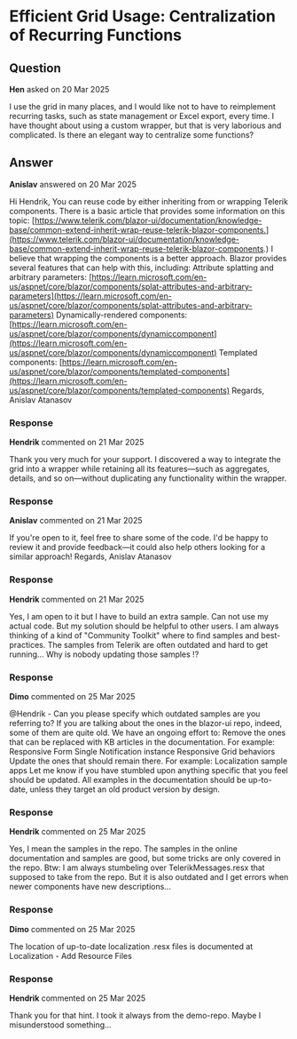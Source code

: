 # Efficient Grid Usage: Centralization of Recurring Functions

## Question

**Hen** asked on 20 Mar 2025

I use the grid in many places, and I would like not to have to reimplement recurring tasks, such as state management or Excel export, every time. I have thought about using a custom wrapper, but that is very laborious and complicated. Is there an elegant way to centralize some functions?

## Answer

**Anislav** answered on 20 Mar 2025

Hi Hendrik, You can reuse code by either inheriting from or wrapping Telerik components. There is a basic article that provides some information on this topic: [https://www.telerik.com/blazor-ui/documentation/knowledge-base/common-extend-inherit-wrap-reuse-telerik-blazor-components.](https://www.telerik.com/blazor-ui/documentation/knowledge-base/common-extend-inherit-wrap-reuse-telerik-blazor-components.) I believe that wrapping the components is a better approach. Blazor provides several features that can help with this, including: Attribute splatting and arbitrary parameters: [https://learn.microsoft.com/en-us/aspnet/core/blazor/components/splat-attributes-and-arbitrary-parameters](https://learn.microsoft.com/en-us/aspnet/core/blazor/components/splat-attributes-and-arbitrary-parameters) Dynamically-rendered components: [https://learn.microsoft.com/en-us/aspnet/core/blazor/components/dynamiccomponent](https://learn.microsoft.com/en-us/aspnet/core/blazor/components/dynamiccomponent) Templated components: [https://learn.microsoft.com/en-us/aspnet/core/blazor/components/templated-components](https://learn.microsoft.com/en-us/aspnet/core/blazor/components/templated-components) Regards, Anislav Atanasov

### Response

**Hendrik** commented on 21 Mar 2025

Thank you very much for your support. I discovered a way to integrate the grid into a wrapper while retaining all its features—such as aggregates, details, and so on—without duplicating any functionality within the wrapper.

### Response

**Anislav** commented on 21 Mar 2025

If you're open to it, feel free to share some of the code. I'd be happy to review it and provide feedback—it could also help others looking for a similar approach! Regards, Anislav Atanasov

### Response

**Hendrik** commented on 21 Mar 2025

Yes, I am open to it but I have to build an extra sample. Can not use my actual code. But my solution should be helpful to other users. I am always thinking of a kind of "Community Toolkit" where to find samples and best-practices. The samples from Telerik are often outdated and hard to get running... Why is nobody updating those samples !?

### Response

**Dimo** commented on 25 Mar 2025

@Hendrik - Can you please specify which outdated samples are you referring to? If you are talking about the ones in the blazor-ui repo, indeed, some of them are quite old. We have an ongoing effort to: Remove the ones that can be replaced with KB articles in the documentation. For example: Responsive Form Single Notification instance Responsive Grid behaviors Update the ones that should remain there. For example: Localization sample apps Let me know if you have stumbled upon anything specific that you feel should be updated. All examples in the documentation should be up-to-date, unless they target an old product version by design.

### Response

**Hendrik** commented on 25 Mar 2025

Yes, I mean the samples in the repo. The samples in the online documentation and samples are good, but some tricks are only covered in the repo. Btw: I am always stumbeling over TelerikMessages.resx that supposed to take from the repo. But it is also outdated and I get errors when newer components have new descriptions...

### Response

**Dimo** commented on 25 Mar 2025

The location of up-to-date localization .resx files is documented at Localization - Add Resource Files

### Response

**Hendrik** commented on 25 Mar 2025

Thank you for that hint. I took it always from the demo-repo. Maybe I misunderstood something...
